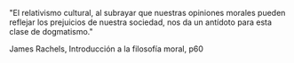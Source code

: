 "El relativismo cultural, al subrayar que nuestras opiniones morales pueden reflejar los prejuicios de nuestra sociedad, nos da un antídoto para esta clase de dogmatismo."

James Rachels, Introducción a la filosofía moral, p60